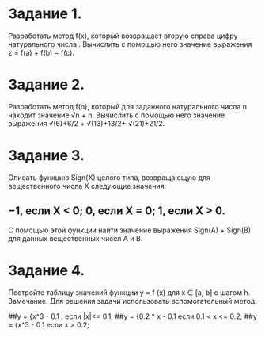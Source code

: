 # Задание 1.
Разработать метод f(x), который возвращает вторую справа цифру
натурального числа . Вычислить с помощью него значение выражения z = f(a) +
f(b) − f(c).

# Задание 2.
Разработать метод f(n), который для заданного натурального числа n находит
значение √n + n. Вычислить с помощью него значение выражения 
√(6)+6/2 + √(13)+13/2+ √(21)+21/2.

# Задание 3.
Описать функцию Sign(X) целого типа, возвращающую для вещественного
числа X следующие значения:
## −1, если X < 0; 0, если X = 0; 1, если X > 0.
С помощью этой функции найти значение выражения Sign(A) + Sign(B) для
данных вещественных чисел A и B.

# Задание 4.
Постройте таблицу значений функции y = f (x) для x ∈ [a, b] с шагом h.
Замечание. Для решения задачи использовать вспомогательный метод.
    
##y = {x^3 - 0.1 , если |x|<= 0.1;
##y = {0.2 * x - 0.1 если 0.1 < x <= 0.2;
##y = {x^3 - 0.1 если x > 0.2;
    
    
